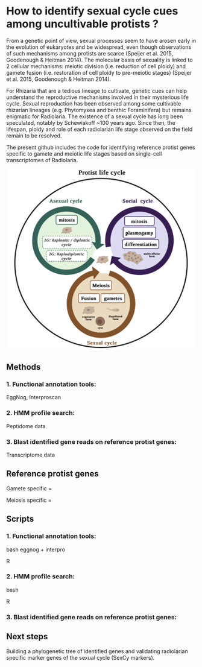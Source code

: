 # How to identify sexual cycle cues among uncultivable protists ?


From a genetic point of view, sexual processes seem to have arosen early in the evolution of eukaryotes and be widespread, even though observations of such mechanisms among protists are scarce (Speijer et al. 2015, Goodenough & Heitman 2014). The molecular basis of sexuality is linked to 2 cellular mechanisms: meiotic division (i.e. reduction of cell ploidy) and gamete fusion (i.e. restoration of cell ploidy to pre-meiotic stages) (Speijer et al. 2015, Goodenough & Heitman 2014).

For Rhizaria that are a tedious lineage to cultivate, genetic cues can help understand the reproductive mechanisms involved in their mysterious life cycle. Sexual reproduction has been observed among some cultivable rhizarian lineages (e.g. Phytomyxea and benthic Foraminifera) but remains enigmatic for Radiolaria. The existence of a sexual cycle has long been speculated, notably by Schewiakoff ~100 years ago. Since then, the lifespan, ploidy and role of each radiolarian life stage observed on the field remain to be resolved.

The present github includes the code for identifying reference protist genes specific to gamete and meiotic life stages based on single-cell transcriptomes of Radiolaria.

![Graphical](Fig1_A.png)

## Methods

### 1. Functional annotation tools: 
EggNog, Interproscan


### 2. HMM profile search: 
Peptidome data


### 3. Blast identified gene reads on reference protist genes: 
Transcriptome data


## Reference protist genes

Gamete specific =


Meiosis specific =


## Scripts

### 1. Functional annotation tools: 
bash eggnog + interpro

R 

### 2. HMM profile search: 
bash

R

### 3. Blast identified gene reads on reference protist genes: 


## Next steps

Building a phylogenetic tree of identified genes and validating radiolarian specific marker genes of the sexual cycle (SexCy markers). 

